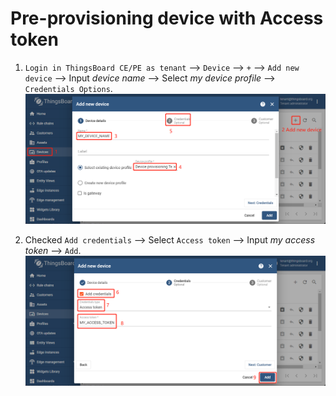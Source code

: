 # Pre-provisioning device with Access token

1. `Login in ThingsBoard CE/PE as tenant` --> `Device` --> `+` --> `Add new device` --> Input *device name* --> Select *my device profile* --> `Credentials Options`.
    ![image](images/pre-provisioning-device-with-access-token/pre-provisioning-device-with-access-token-1.png) 

1. Checked `Add credentials` --> Select `Access token` --> Input *my access token* --> `Add`.
    ![image](images/pre-provisioning-device-with-access-token/pre-provisioning-device-with-access-token-2.png) 
